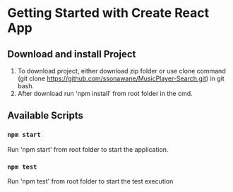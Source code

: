 # Getting Started with Create React App

## Download and install Project

1. To download project, either download zip folder or use clone command (git clone https://github.com/ssonawane/MusicPlayer-Search.git) in git bash.
2. After download run 'npm install' from root folder in the cmd.

## Available Scripts

### `npm start`

Run 'npm start' from root folder to start the application.

### `npm test`

Run 'npm test' from root folder to start the test execution

